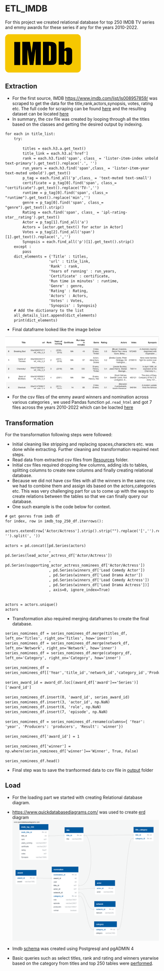 # ETL_IMDB

For this project we created relational database for top 250 IMDB TV series and  emmy awards for these series if any for the years 2010-2022.



   ![image](Extraction/IMDB%20image.png)

## Extraction

- For the first source, IMDB <https://www.imdb.com/list/ls008957859/> was scraped to get the data for the title,rank,actors,synopsis, votes, rating etc. The full code for scraping can be found [here](https://github.com/joshi-swetam/ETL_IMDB/blob/main/Extraction/IMDB_Scrape.ipynb) and the resulting dataset can be located [here](https://github.com/joshi-swetam/ETL_IMDB/tree/extract/Extraction/Resources)
- In summary, the csv file was created by looping through all the titles based on the classes and getting the desired output by indexing. 

~~~ 
for each in title_list:
    try:
        
        titles = each.h3.a.get_text()
        title_link = each.h3.a['href'] 
        rank = each.h3.find('span', class_ = 'lister-item-index unbold text-primary').get_text().replace('.', '')
        run_years = each.h3.find('span',class_ = 'lister-item-year text-muted unbold').get_text()
        p_tag = each.find_all('p',class_ = 'text-muted text-small')
        certificate = p_tag[0].find('span', class_= "certificate").get_text().replace('TV-','')
        runtime = p_tag[0].find('span', class_= "runtime").get_text().replace('min','')
        genre = p_tag[0].find('span', class_= "genre").get_text().strip()
        Rating = each.find('span', class_ = 'ipl-rating-star__rating').get_text()
        Actor = p_tag[1].find_all('a')
        Actors = [actor.get_text() for actor in Actor]
        Votes = p_tag[2].find_all('span')[1].get_text().replace(',','')
        Synopsis = each.find_all('p')[1].get_text().strip()
    except :
        pass
    dict_elements = {'Title' : titles,
                    'url' : title_link,
                    'Rank' : rank,
                    'Years of running' : run_years,
                    'Certificate' : certificate,
                    'Run time in minutes' : runtime,
                    'Genre' : genre,
                    'Rating' : Rating,
                    'Actors' : Actors,
                    'Votes' : Votes,
                    'Synopsis' : Synopsis}                        
    # Add the dictionary to the list
    all_details_list.append(dict_elements) 
    print(dict_elements)
~~~
- Final dataframe looked like the image below

![image](Extraction/dataframe%20image.png)
    
- For the csv files of the emmy award winners and nomination across various categories , we used Pandas function `pd.read_html` and got 7 files across the years 2010-2022 which can be loacted [here](https://github.com/joshi-swetam/ETL_IMDB/tree/extract/Extraction/Resources)

## Transformation
For the transformation following steps were followed: 
- Initial cleaning like stripping and replacing spaces,characters etc. was done while extracting. Further cleaning and transformation required next steps.
- Read data from extracted csv files from [Resources](https://github.com/joshi-swetam/ETL_IMDB/tree/transform/Transformation/Resources) folder.
- Initial csv files required dropping few columns, adding ids to tables, splitting columns to create new columns and finally creating relational database.
-  Because we did not have csv files with all the winners in the same csv, we had to combine them and assign ids based on the actors,categories etc. This was very challenging part for us to come up with the ways to create relations between the tables so that we can finally query our database.
- One such example is the code below for context.

~~~ actors = []
# get genres from imdb df
for index, row in imdb_top_250_df.iterrows():
    actors.extend(row['Actor/Actress'].strip().strip("").replace('[','').replace(']','').replace('\'', '').split(', '))

actors = pd.concat([pd.Series(actors)
                    , pd.Series(lead_actor_actress_df['Actor/Actress'])
                    , pd.Series(supporting_actor_actress_nominees_df['Actor/Actress'])
                    , pd.Series(winners_df['Lead Comedy Actor'])
                    , pd.Series(winners_df['Lead Drama Actor'])
                    , pd.Series(winners_df['Lead Comedy Actress'])
                    , pd.Series(winners_df['Lead Drama Actress'])]
                    , axis=0, ignore_index=True)
                

actors = actors.unique()
actors 
~~~

- Transformation also required merging dataframes to create the final database.
~~~ 
series_nominees_df = series_nominees_df.merge(titles_df, left_on='Titles', right_on='Titles', how='inner')
series_nominees_df = series_nominees_df.merge(network_df, left_on='Network', right_on='Network', how='inner')
series_nominees_df = series_nominees_df.merge(category_df, left_on='Category', right_on='Category', how='inner')

series_nominees_df = series_nominees_df[['Year','title_id','network_id','category_id','Producers','Result']]

series_award_id = award_df.loc[(award_df['award']=='Series')]['award_id']

series_nominees_df.insert(0, 'award_id', series_award_id)
series_nominees_df.insert(3, 'actor_id', np.NaN)
series_nominees_df.insert(6, 'role', np.NaN)
series_nominees_df.insert(7, 'episode', np.NaN)

series_nominees_df = series_nominees_df.rename(columns={ 'Year': 'year', 'Producers': 'producers', 'Result': 'winner'})

series_nominees_df['award_id'] = 1

series_nominees_df['winner'] = np.where(series_nominees_df['winner']=='Winner', True, False)

series_nominees_df.head() 
~~~ 



- Final step was to save the tranfsormed data to csv file in [output](https://github.com/joshi-swetam/ETL_IMDB/tree/transform/Transformation/output) folder

## Load
- For the loading part we started with creating Relational database diagram.
- https://www.quickdatabasediagrams.com/ was used to create [erd](erd) diagram 
![image](Load/erd.png)

- Imdb [schema](https://github.com/joshi-swetam/ETL_IMDB/blob/load/Load/schema.sql) was created using Postgresql and pgADMIN 4 
 - Basic queries such as select titles, rank and rating  and winners yearwise based on  the category from titles and top 250 tables were [performed](https://github.com/joshi-swetam/ETL_IMDB/blob/main/Load/Queries.sql).
